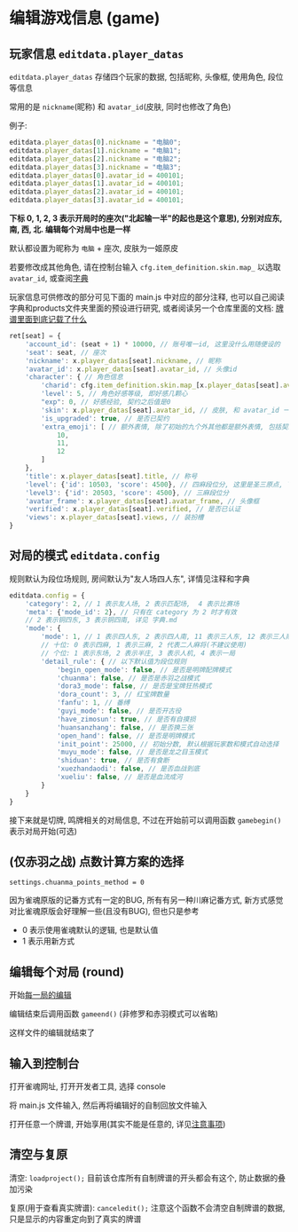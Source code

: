 # 编辑游戏信息 (game)

## 玩家信息 `editdata.player_datas`

`editdata.player_datas` 存储四个玩家的数据, 包括昵称, 头像框, 使用角色, 段位等信息

常用的是 `nickname`(昵称) 和 `avatar_id`(皮肤, 同时也修改了角色)

例子:

```js
editdata.player_datas[0].nickname = "电脑0";
editdata.player_datas[1].nickname = "电脑1";
editdata.player_datas[2].nickname = "电脑2";
editdata.player_datas[3].nickname = "电脑3";
editdata.player_datas[0].avatar_id = 400101;
editdata.player_datas[1].avatar_id = 400101;
editdata.player_datas[2].avatar_id = 400101;
editdata.player_datas[3].avatar_id = 400101;
```

**下标 0, 1, 2, 3 表示开局时的座次("北起输一半"的起也是这个意思), 分别对应东, 南, 西, 北. 编辑每个对局中也是一样**

默认都设置为昵称为 `电脑` + 座次, 皮肤为一姬原皮

若要修改成其他角色, 请在控制台输入 `cfg.item_definition.skin.map_` 以选取 `avatar_id`, 或查阅[字典](字典.md)

玩家信息可供修改的部分可见下面的 main.js 中对应的部分注释, 也可以自己阅读字典和products文件夹里面的预设进行研究,
或者阅读另一个仓库里面的文档: [牌谱里面到底记载了什么](https://github.com/Fat-pig-Cui/misc-code/tree/main/doc/%E7%89%8C%E8%B0%B1%E9%87%8C%E9%9D%A2%E5%88%B0%E5%BA%95%E8%AE%B0%E8%BD%BD%E4%BA%86%E4%BB%80%E4%B9%88)

```js
ret[seat] = {
    'account_id': (seat + 1) * 10000, // 账号唯一id, 这里没什么用随便设的
    'seat': seat, // 座次
    'nickname': x.player_datas[seat].nickname, // 昵称
    'avatar_id': x.player_datas[seat].avatar_id, // 头像id
    'character': { // 角色信息
        'charid': cfg.item_definition.skin.map_[x.player_datas[seat].avatar_id].character_id, // 角色id
        'level': 5, // 角色好感等级, 即好感几颗心
        "exp": 0, // 好感经验, 契约之后值是0
        'skin': x.player_datas[seat].avatar_id, // 皮肤, 和 avatar_id 一样
        'is_upgraded': true, // 是否已契约
        'extra_emoji': [ // 额外表情, 除了初始的九个外其他都是额外表情, 包括契约后的三个
            10,
            11,
            12
        ]
    },
    'title': x.player_datas[seat].title, // 称号
    'level': {'id': 10503, 'score': 4500}, // 四麻段位分, 这里是圣三原点, 下同
    'level3': {'id': 20503, 'score': 4500}, // 三麻段位分
    'avatar_frame': x.player_datas[seat].avatar_frame, // 头像框
    'verified': x.player_datas[seat].verified, // 是否已认证
    'views': x.player_datas[seat].views, // 装扮槽
}
```

## 对局的模式 `editdata.config`

规则默认为段位场规则, 房间默认为"友人场四人东", 详情见注释和字典

```js
editdata.config = {
    'category': 2, // 1 表示友人场, 2 表示匹配场,  4 表示比赛场
    'meta': {'mode_id': 2}, // 只有在 category 为 2 时才有效
    // 2 表示铜四东, 3 表示铜四南, 详见 字典.md
    'mode': {
        'mode': 1, // 1 表示四人东, 2 表示四人南, 11 表示三人东, 12 表示三人南
        // 十位: 0 表示四麻, 1 表示三麻, 2 代表二人麻将(不建议使用)
        // 个位: 1 表示东场, 2 表示半庄, 3 表示人机, 4 表示一局
        'detail_rule': { // 以下默认值为段位规则
            'begin_open_mode': false, // 是否是明牌配牌模式
            'chuanma': false, // 是否是赤羽之战模式
            'dora3_mode': false, // 是否是宝牌狂热模式
            'dora_count': 3, // 红宝牌数量
            'fanfu': 1, // 番缚
            'guyi_mode': false, // 是否开古役
            'have_zimosun': true, // 是否有自摸损
            'huansanzhang': false, // 是否换三张
            'open_hand': false, // 是否是明牌模式
            'init_point': 25000, // 初始分数, 默认根据玩家数和模式自动选择
            'muyu_mode': false, // 是否是龙之目玉模式
            'shiduan': true, // 是否有食断
            'xuezhandaodi': false, // 是否血战到底
            'xueliu': false, // 是否是血流成河
        }
    }
}
```

接下来就是切牌, 鸣牌相关的对局信息, 不过在开始前可以调用函数 `gamebegin()` 表示对局开始(可选)

## (仅赤羽之战) 点数计算方案的选择

`settings.chuanma_points_method = 0`

因为雀魂原版的记番方式有一定的BUG, 所有有另一种川麻记番方式, 新方式感觉对比雀魂原版会好理解一些(且没有BUG), 但也只是参考

- 0 表示使用雀魂默认的逻辑, 也是默认值
- 1 表示用新方式

## 编辑每个对局 (round)

开始[每一局的编辑](编辑每一局的方法.md)

编辑结束后调用函数 `gameend()` (非修罗和赤羽模式可以省略)

这样文件的编辑就结束了

## 输入到控制台

打开雀魂网址, 打开开发者工具, 选择 console

将 main.js 文件输入, 然后再将编辑好的自制回放文件输入

打开任意一个牌谱, 开始享用(其实不能是任意的, 详见[注意事项](注意事项.md))

## 清空与复原

清空: `loadproject();`
目前该仓库所有自制牌谱的开头都会有这个, 防止数据的叠加污染

复原(用于查看真实牌谱): `canceledit();`
注意这个函数不会清空自制牌谱的数据, 只是显示的内容重定向到了真实的牌谱
